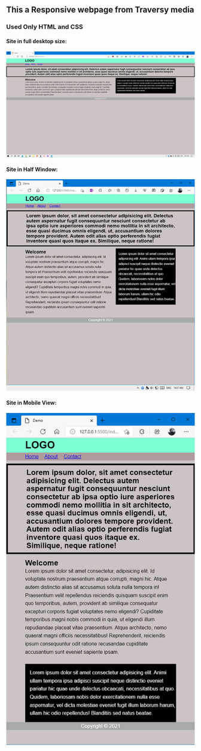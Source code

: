## This a Responsive webpage from Traversy media
### Used Only HTML and CSS

#### Site in full desktop size:
![Screenshot](images/ScreenshotFullSize.png)

#### Site in Half Window:
![Screenshot](images/ScreenshotSquareSize.png)

#### Site in Mobile View:
![Screenshot](images/ScreenshotMobileSize.png)
